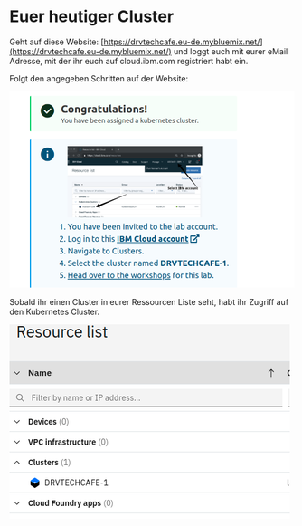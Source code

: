 # Euer heutiger Cluster

Geht auf diese Website: [https://drvtechcafe.eu-de.mybluemix.net/](https://drvtechcafe.eu-de.mybluemix.net/) und loggt euch mit eurer eMail Adresse, mit der ihr euch auf cloud.ibm.com registriert habt ein.

Folgt den angegeben Schritten auf der Website:

![](../../../.gitbook/assets/image%20%2870%29.png)

Sobald ihr einen Cluster in eurer Ressourcen Liste seht, habt ihr Zugriff auf den Kubernetes Cluster.

![](../../../.gitbook/assets/image%20%2869%29.png)

